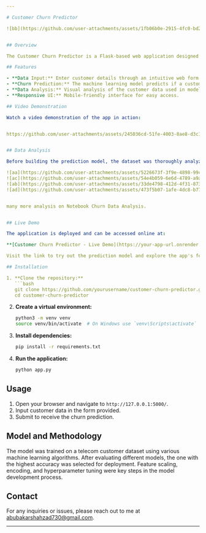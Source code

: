 ```yaml
---

# Customer Churn Predictor

![bb](https://github.com/user-attachments/assets/1fb06b0e-2915-4fc0-bd2b-f6bbba19acdf)


## Overview

The Customer Churn Predictor is a Flask-based web application designed to predict whether a customer in a telecom company is likely to churn. By analyzing various customer data features, the model provides an accurate prediction of churn likelihood, helping the company take proactive measures to retain customers.

## Features

- **Data Input:** Enter customer details through an intuitive web form.
- **Churn Prediction:** The machine learning model predicts if a customer will churn.
- **Data Analysis:** Visual analysis of the customer data used in model training.
- **Responsive UI:** Mobile-friendly interface for easy access.

## Video Demonstration

Watch a video demonstration of the app in action:


https://github.com/user-attachments/assets/245036cd-51fe-4003-8ae8-d3c19f6521f6


## Data Analysis

Before building the prediction model, the dataset was thoroughly analyzed to uncover key patterns and insights. Below are some visualizations from the analysis:

![aa](https://github.com/user-attachments/assets/5226673f-3f9e-4898-99c6-5cd1038e5a46)
![ac](https://github.com/user-attachments/assets/54e4b059-6e6d-4789-a9a5-7a93119c3190)
![ab](https://github.com/user-attachments/assets/33de4798-412d-4f31-8737-9de9ea05a187)
![ad](https://github.com/user-attachments/assets/473f5b07-1afe-4dc8-b77c-fad34cda4304)


many more analysis on Notebook Churn Data Analysis.


## Live Demo

The application is deployed and can be accessed online at:

**[Customer Churn Predictor - Live Demo](https://your-app-url.onrender.com)**

Visit the link to try out the prediction model and explore the app's features.

## Installation

1. **Clone the repository:**
   ```bash
   git clone https://github.com/yourusername/customer-churn-predictor.git
   cd customer-churn-predictor
   ```

2. **Create a virtual environment:**
   ```bash
   python3 -m venv venv
   source venv/bin/activate  # On Windows use `venv\Scripts\activate`
   ```

3. **Install dependencies:**
   ```bash
   pip install -r requirements.txt
   ```

4. **Run the application:**
   ```bash
   python app.py
   ```

## Usage

1. Open your browser and navigate to `http://127.0.0.1:5000/`.
2. Input customer data in the form provided.
3. Submit to receive the churn prediction.

## Model and Methodology

The model was trained on a telecom customer dataset using various machine learning algorithms. After evaluating different models, the one with the highest accuracy was selected for deployment. Feature scaling, encoding, and hyperparameter tuning were key steps in the model development process.

## Contact

For any inquiries or issues, please reach out to me at [abubakarshahzad730@gmail.com](mailto:abubakarshahzad730@gmail.com).

---
```




